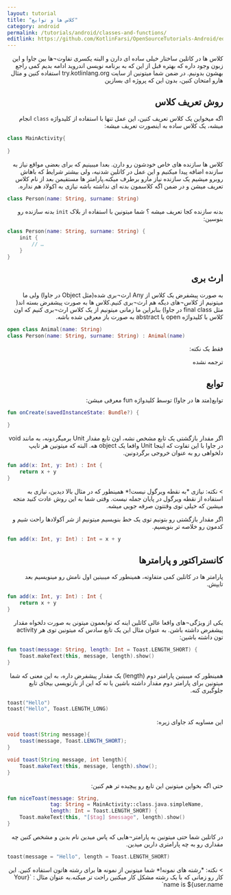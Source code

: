 ```yaml
---
layout: tutorial
title: "کلاس ها و توابع"
category: android
permalink: /tutorials/android/classes-and-functions/
editlink: https://github.com/KotlinFarsi/OpenSourceTutorials-Android/edit/master/src/classes-and-functions/README.md
---
```



<div dir="rtl" markdown="1">



کلاس ها در کاتلین ساختار خیلی ساده ای دارن و البته یکسری تفاوت¬ها بین جاوا و این زبون وجود داره که بهتره قبل از این که به برنامه نویسی اندروید ادامه بدیم کمی راجع بهشون بدونیم. در ضمن شما میتونین از سایت try.kotlinlang.org استفاده کنین و مثال هارو امتحان کنین، بدون این که پروژه ای بسازین


<div dir="rtl" markdown="1" id="روش-تعریف-کلاس" >

## روش تعریف کلاس

</div>


اگه میخواین یک کلاس تعریف کنین، این عمل تنها با استفاده از کلیدواژه `class` انجام میشه، یک کلاس ساده به اینصورت تعریف میشه:

</div>

```kotlin
class MainActivity{
    
}
```

<div dir="rtl" markdown="1">

کلاس ها سازنده های خاص خودشون رو دارن. بعدا میبینیم که برای بعضی مواقع نیاز به سازنده اضافه پیدا میکنیم و این عمل در کاتلین شدنیه، ولی بیشتر شرایط که باهاش روبرو میشیم یک سازنده نیاز مارو برطرف میکنه.پارامتر ها مستقیمن بعد از نام کلاس تعریف میشن و در ضمن اگه کلاسمون بدنه ای نداشته باشه نیازی به اکولاد هم نداره.

</div>

```kotlin
class Person(name: String, surname: String)
```

<div dir="rtl" markdown="1">

بدنه سازنده کجا تعریف میشه ؟ شما میتونین با استفاده از بلاک `init` بدنه سازنده رو بنوسین:

</div>

```kotlin
class Person(name: String, surname: String) {
    init {
        // …
    }
}
```

<div dir="rtl" markdown="1">

<div dir="rtl" markdown="1" id="ارث-بری" >

## ارث بری

</div>

به صورت پیشفرض یک کلاس از Any ارث¬بری شده(مثل Object در جاوا) ولی ما میتونیم از کلاس¬های دیگه هم ارث¬بری کنیم.کلاس ها به صورت پیشفرض بسته اند( مثل final class در جاوا) بنابراین ما زمانی میتونیم از یک کلاس ارث¬بری کنیم که اون کلاس با کلیدواژه open یا abstract به صورت باز معرفی شده باشه.

</div>

```kotlin
open class Animal(name: String)
class Person(name: String, surname: String) : Animal(name)
```

<div dir="rtl" markdown="1">
فقط یک نکته:

ترجمه نشده


</div>


<div dir="rtl" markdown="1">

<div dir="rtl" markdown="1" id="توابع" >

## توابع

</div>

توابع(متد ها در جاوا) توسط کلیدواژه fun معرفی میشن:

</div>

```kotlin
fun onCreate(savedInstanceState: Bundle?) {

}
```

<div dir="rtl" markdown="1">

اگر مقدار بازگشتی یک تابع مشخص نشه، اون تابع مقدار Unit برمیگردونه، به مانند void در جاوا با این تفاوت که اینجا Unit واقعا یک object هه. البته که میتونین هر تایپ دلخواهی رو به عنوان خروجی برگردونین.

</div>

```kotlin
fun add(x: Int, y: Int) : Int {
    return x + y
}
```
<div dir="rtl" markdown="1">
> نکته: نیازی *به نقطه ویرگول نیست!* همینطور که در مثال بالا دیدین، نیازی به استفاده از نقطه ویرگول در پایان جمله نیست. وقتی شما به این روش عادت کنید متجه میشین که خیلی توی وقتتون صرفه جویی میشه.



اگر مقدار بازگشتی رو بتونیم توی یک خط بنویسیم میتونیم از شر آکولادها راحت شیم و کدمون رو خلاصه تر بنویسیم.

</div>

```kotlin
fun add(x: Int, y: Int) : Int = x + y
```

<div dir="rtl" markdown="1">

<div dir="rtl" markdown="1" id="کانستراکتور-و-پارامترها" >

## کانستراکتور و پارامترها

</div>

پارامتر ها در کاتلین کمی متفاوته، همینطور که میبینین اول نامش رو مینویسیم بعد تایپش.

</div>

```kotlin
fun add(x: Int, y: Int) : Int {
    return x + y
}
```

<div dir="rtl" markdown="1">

یکی از ویژگی¬های واقعا عالی کاتلین اینه که توابعمون میتونن به صورت دلخواه مقدار پیشفرض داشته باشن. به عنوان مثال این یک تابع سادس که میتونین توی هر activity تون داشته باشین:

</div>

```kotlin
fun toast(message: String, length: Int = Toast.LENGTH_SHORT) {
    Toast.makeText(this, message, length).show()
}
```

<div dir="rtl" markdown="1">

همینطور که میبینین پارامتر دوم (length) یک مقدار پیشفرض داره، به این معنی که شما میتونین برای پارامتر دوم مقدار داشته باشین یا نه که این از بازنویسی بیجای تابع جلوگیری کنه.

</div>

```kotlin
toast("Hello")
toast("Hello", Toast.LENGTH_LONG)
```

<div dir="rtl" markdown="1">

این مساویه کد جاوای زیره:

</div>

```java
void toast(String message){
    toast(message, Toast.LENGTH_SHORT);
}

void toast(String message, int length){
    Toast.makeText(this, message, length).show();
}
```

<div dir="rtl" markdown="1">

حتی اگه بخواین میتونین این تابع رو پیچیده تر هم کنین:

</div>

```kotlin
fun niceToast(message: String,
              tag: String = MainActivity::class.java.simpleName,
              length: Int = Toast.LENGTH_SHORT) {
    Toast.makeText(this, "[$tag] $message", length).show()
}
```

<div dir="rtl" markdown="1">

در کاتلین شما حتی میتونین به پارامتر¬هایی که پاس میدین نام بدین و مشخص کنین چه مقداری رو به چه پارامتری دارین میدین.

</div>

```kotlin
toast(message = "Hello", length = Toast.LENGTH_SHORT)
```

<div dir="rtl" markdown="1">
> نکته: *رشته های نمونه!* شما میتونین از نمونه ها برای رشته هاتون استفاده کنین. این کار رو زمانی که با یک رشته مشکل کار میکنین راحت تر میکنه.به عنوان مثال : `{Your name is ${user.name`

</div>